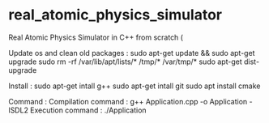 # real_atomic_physics_simulator
Real Atomic Physics Simulator in C++ from scratch (

Update os and clean old packages : 
    sudo apt-get update && sudo apt-get upgrade
    sudo rm -rf /var/lib/apt/lists/* /tmp/* /var/tmp/*
    sudo apt-get dist-upgrade

Install : 
    sudo apt-get intall g++
    sudo apt-get intall git
    sudo apt install cmake

Command : 
    Compilation command : g++ Application.cpp -o Application -lSDL2
    Execution command : ./Application